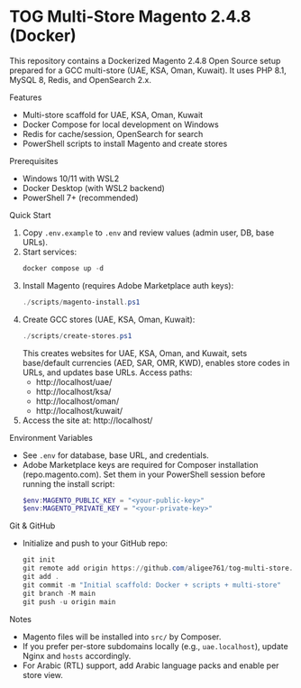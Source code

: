 # TOG Multi-Store Magento 2.4.8 (Docker)

This repository contains a Dockerized Magento 2.4.8 Open Source setup prepared for a GCC multi-store (UAE, KSA, Oman, Kuwait). It uses PHP 8.1, MySQL 8, Redis, and OpenSearch 2.x.

Features
- Multi-store scaffold for UAE, KSA, Oman, Kuwait
- Docker Compose for local development on Windows
- Redis for cache/session, OpenSearch for search
- PowerShell scripts to install Magento and create stores

Prerequisites
- Windows 10/11 with WSL2
- Docker Desktop (with WSL2 backend)
- PowerShell 7+ (recommended)

Quick Start
1. Copy `.env.example` to `.env` and review values (admin user, DB, base URLs).
2. Start services:
   ```powershell
   docker compose up -d
   ```
3. Install Magento (requires Adobe Marketplace auth keys):
   ```powershell
   ./scripts/magento-install.ps1
   ```
4. Create GCC stores (UAE, KSA, Oman, Kuwait):
   ```powershell
   ./scripts/create-stores.ps1
   ```
   This creates websites for UAE, KSA, Oman, and Kuwait, sets base/default currencies (AED, SAR, OMR, KWD), enables store codes in URLs, and updates base URLs. Access paths:
   - http://localhost/uae/
   - http://localhost/ksa/
   - http://localhost/oman/
   - http://localhost/kuwait/
5. Access the site at: http://localhost/

Environment Variables
- See `.env` for database, base URL, and credentials.
- Adobe Marketplace keys are required for Composer installation (repo.magento.com). Set them in your PowerShell session before running the install script:
  ```powershell
  $env:MAGENTO_PUBLIC_KEY = "<your-public-key>"
  $env:MAGENTO_PRIVATE_KEY = "<your-private-key>"
  ```

Git & GitHub
- Initialize and push to your GitHub repo:
  ```powershell
  git init
  git remote add origin https://github.com/aligee761/tog-multi-store.git
  git add .
  git commit -m "Initial scaffold: Docker + scripts + multi-store"
  git branch -M main
  git push -u origin main
  ```

Notes
- Magento files will be installed into `src/` by Composer.
- If you prefer per-store subdomains locally (e.g., `uae.localhost`), update Nginx and `hosts` accordingly.
- For Arabic (RTL) support, add Arabic language packs and enable per store view.
